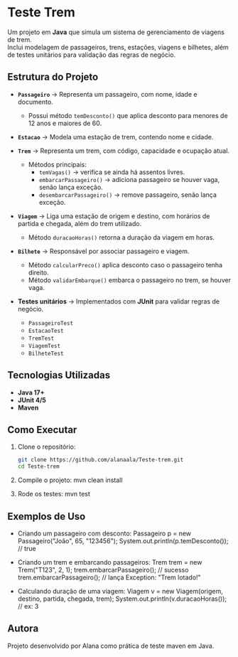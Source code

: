 # Teste Trem

Um projeto em **Java** que simula um sistema de gerenciamento de viagens de trem.  
Inclui modelagem de passageiros, trens, estações, viagens e bilhetes, além de testes unitários para validação das regras de negócio.

## Estrutura do Projeto

- **`Passageiro`** → Representa um passageiro, com nome, idade e documento.  
  - Possui método `temDesconto()` que aplica desconto para menores de 12 anos e maiores de 60.  

- **`Estacao`** → Modela uma estação de trem, contendo nome e cidade.  

- **`Trem`** → Representa um trem, com código, capacidade e ocupação atual.  
  - Métodos principais:
    - `temVagas()` → verifica se ainda há assentos livres.  
    - `embarcarPassageiro()` → adiciona passageiro se houver vaga, senão lança exceção.  
    - `desembarcarPassageiro()` → remove passageiro, senão lança exceção.  

- **`Viagem`** → Liga uma estação de origem e destino, com horários de partida e chegada, além do trem utilizado.  
  - Método `duracaoHoras()` retorna a duração da viagem em horas.  

- **`Bilhete`** → Responsável por associar passageiro e viagem.  
  - Método `calcularPreco()` aplica desconto caso o passageiro tenha direito.  
  - Método `validarEmbarque()` embarca o passageiro no trem, se houver vaga.  

- **Testes unitários** → Implementados com **JUnit** para validar regras de negócio.  
  - `PassageiroTest`  
  - `EstacaoTest`  
  - `TremTest`  
  - `ViagemTest`  
  - `BilheteTest`  

## Tecnologias Utilizadas

- **Java 17+**  
- **JUnit 4/5**  
- **Maven**  

##  Como Executar

1. Clone o repositório:
   ```bash
   git clone https://github.com/alanaala/Teste-trem.git
   cd Teste-trem
2. Compile o projeto:
    mvn clean install

3. Rode os testes:
    mvn test

## Exemplos de Uso

- Criando um passageiro com desconto:
    Passageiro p = new Passageiro("João", 65, "123456");
    System.out.println(p.temDesconto()); // true

- Criando um trem e embarcando passageiros:
    Trem trem = new Trem("T123", 2, 1);
    trem.embarcarPassageiro(); // sucesso
    trem.embarcarPassageiro(); // lança Exception: "Trem lotado!"

- Calculando duração de uma viagem:
    Viagem v = new Viagem(origem, destino, partida, chegada, trem);
    System.out.println(v.duracaoHoras()); // ex: 3

 ## Autora

Projeto desenvolvido por Alana como prática de teste maven em Java.
